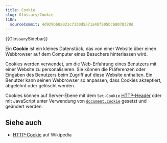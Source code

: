 ```yaml
---
title: Cookie
slug: Glossary/Cookie
l10n:
  sourceCommit: 4d929bb0a021c7130d5a71a4bf505bcb8070378d
---
```


{{GlossarySidebar}}

Ein **Cookie** ist ein kleines Datenstück, das von einer Website über einen Webbrowser auf dem Computer eines Besuchers hinterlassen wird.

Cookies werden verwendet, um die Web-Erfahrung eines Benutzers mit einer Website zu personalisieren. Sie können die Präferenzen oder Eingaben des Benutzers beim Zugriff auf diese Website enthalten. Ein Benutzer kann seinen Webbrowser so anpassen, dass Cookies akzeptiert, abgelehnt oder gelöscht werden.

Cookies können auf Server-Ebene mit dem `Set-Cookie` [HTTP-Header](/de/docs/Web/HTTP/Guides/Cookies) oder mit JavaScript unter Verwendung von [`document.cookie`](/de/docs/Web/API/Document/cookie) gesetzt und geändert werden.

## Siehe auch

- [HTTP-Cookie](https://en.wikipedia.org/wiki/HTTP_cookie) auf Wikipedia
